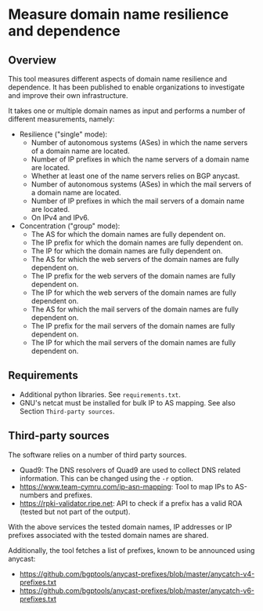 # Measure domain name resilience and dependence


## Overview

This tool measures different aspects of domain name resilience and dependence. It has been published to enable organizations to investigate and improve their own infrastructure.

It takes one or multiple domain names as input and performs a number of different measurements, namely:

- Resilience ("single" mode): 
  - Number of autonomous systems (ASes) in which the name servers of a domain name are located.
  - Number of IP prefixes in which the name servers of a domain name are located.
  - Whether at least one of the name servers relies on BGP anycast.
  - Number of autonomous systems (ASes) in which the mail servers of a domain name are located.
  - Number of IP prefixes in which the mail servers of a domain name are located.
  - On IPv4 and IPv6.
- Concentration ("group" mode):
  - The AS for which the domain names are fully dependent on.
  - The IP prefix for which the domain names are fully dependent on.
  - The IP for which the domain names are fully dependent on.
  - The AS for which the web servers of the domain names are fully dependent on.
  - The IP prefix for the web servers of the domain names are fully dependent on.
  - The IP for which the web servers of the domain names are fully dependent on.
  - The AS for which the mail servers of the domain names are fully dependent on.
  - The IP prefix for the mail servers of the domain names are fully dependent on.
  - The IP for which the mail servers of the domain names are fully dependent on.

## Requirements

- Additional python libraries. See `requirements.txt`.
- GNU's netcat must be installed for bulk IP to AS mapping. See also Section `Third-party sources`.


## Third-party sources

The software relies on a number of third party sources.

- Quad9: The DNS resolvers of Quad9 are used to collect DNS related information. This can be changed using the `-r` option.
- https://www.team-cymru.com/ip-asn-mapping: Tool to map IPs to AS-numbers and prefixes.
- https://rpki-validator.ripe.net: API to check if a prefix has a valid ROA (tested but not part of the output).

With the above services the tested domain names, IP addresses or IP prefixes associated with the tested domain names are shared.

Additionally, the tool fetches a list of prefixes, known to be announced using anycast: 
- https://github.com/bgptools/anycast-prefixes/blob/master/anycatch-v4-prefixes.txt
- https://github.com/bgptools/anycast-prefixes/blob/master/anycatch-v6-prefixes.txt




